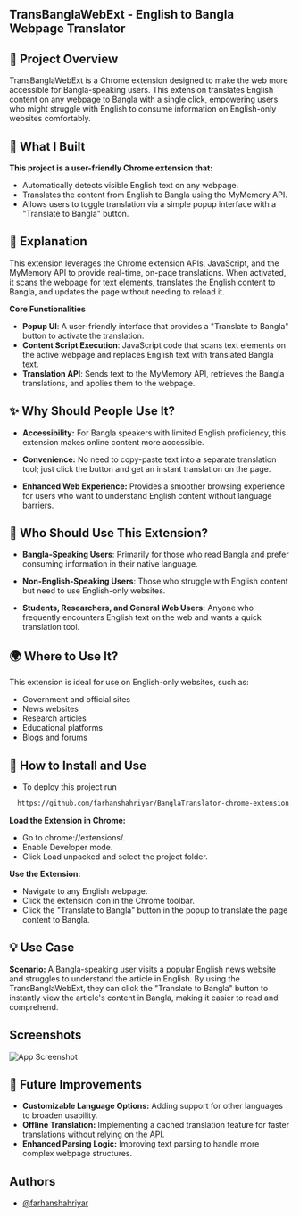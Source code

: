 ## TransBanglaWebExt - English to Bangla Webpage Translator

📝 Project Overview
---------------------------------------------
TransBanglaWebExt is a Chrome extension designed to make the web more accessible for Bangla-speaking users. This extension translates English content on any webpage to Bangla with a single click, empowering users who might struggle with English to consume information on English-only websites comfortably.
## 🔨 What I Built

**This project is a user-friendly Chrome extension that:**  

-	Automatically detects visible English text on any webpage.
-	Translates the content from English to Bangla using the MyMemory API.
-	Allows users to toggle translation via a simple popup interface with a "Translate to Bangla" button.

## 📜 Explanation

This extension leverages the Chrome extension APIs, JavaScript, and the MyMemory API to provide real-time, on-page translations. When activated, it scans the webpage for text elements, translates the English content to Bangla, and updates the page without needing to reload it.

**Core Functionalities**

- **Popup UI**: A user-friendly interface that provides a "Translate to Bangla" button to activate the translation.
- **Content Script Execution**: JavaScript code that scans text elements on the active webpage and replaces English text with translated Bangla text.
- **Translation API**: Sends text to the MyMemory API, retrieves the Bangla translations, and applies them to the webpage.

## ✨ Why Should People Use It?

-	**Accessibility:** For Bangla speakers with limited English proficiency, this extension makes online content more accessible.

-	**Convenience:** No need to copy-paste text into a separate translation tool; just click the button and get an instant translation on the page.

-	**Enhanced Web Experience:** Provides a smoother browsing experience for users who want to understand English content without language barriers.

## 👥 Who Should Use This Extension?

-	**Bangla-Speaking Users**: Primarily for those who read Bangla and prefer consuming information in their native language.

-	**Non-English-Speaking Users**: Those who struggle with English content but need to use English-only websites.
-	**Students, Researchers, and General Web Users:** Anyone who frequently encounters English text on the web and wants a quick translation tool.

## 🌍 Where to Use It?

This extension is ideal for use on English-only websites, such as:

-   Government and official sites
-	News websites
-	Research articles
-	Educational platforms
-	Blogs and forums

## 📖 How to Install and Use

-  To deploy this project run

```bash
  https://github.com/farhanshahriyar/BanglaTranslator-chrome-extension.git
```

**Load the Extension in Chrome:**
-	Go to chrome://extensions/.
-	Enable Developer mode.
-	Click Load unpacked and select the project folder.


**Use the Extension:**
-	Navigate to any English webpage.
-	Click the extension icon in the Chrome toolbar.
-	Click the "Translate to Bangla" button in the popup to translate the page content to Bangla.

## 💡 Use Case

**Scenario:** A Bangla-speaking user visits a popular English news website and struggles to understand the article in English. By using the TransBanglaWebExt, they can click the "Translate to Bangla" button to instantly view the article's content in Bangla, making it easier to read and comprehend.
## Screenshots

![App Screenshot](https://utfs.io/f/oEN78rv1TBzmkNVrdiEerzxa21Y7VIeoqXTwuFhHAyCJL8MO)


## 🚀 Future Improvements

-	**Customizable Language Options:** Adding support for other languages to broaden usability.
-	**Offline Translation:** Implementing a cached translation feature for faster translations without relying on the API.
-	**Enhanced Parsing Logic:** Improving text parsing to handle more complex webpage structures.

## Authors

- [@farhanshahriyar](https://github.com/farhanshahriyar)

